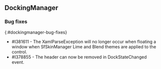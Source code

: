 ## DockingManager

### Bug fixes
{:#dockingmanager-bug-fixes}

* \#I381611 - The XamlParseException will no longer occur when floating a window when SfSkinManager Lime and Blend themes are applied to the control.
* \#I378855 - The header can now be removed in DockStateChanged event.
